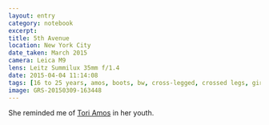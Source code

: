 ```yaml
--- 
layout: entry
category: notebook
excerpt:
title: 5th Avenue
location: New York City
date_taken: March 2015
camera: Leica M9
lens: Leitz Summilux 35mm f/1.4
date: 2015-04-04 11:14:08
tags: [16 to 25 years, amos, boots, bw, cross-legged, crossed legs, girls, hair, jeans, marble, sitting, sprinker, street, youth]
image: GRS-20150309-163448
---
```

She reminded me of [Tori Amos](https://www.youtube.com/watch?v=qiZ0bMG92g4 "The wonderful Tori Amos in an interview on TimesTalks Madrid in 2012.") in her youth.